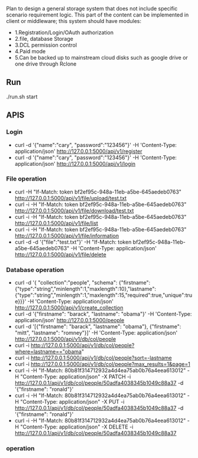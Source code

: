 Plan to design a general storage system that does not include specific scenario requirement logic. This part of the content can be implemented in client or middleware; this system should have modules: 
* 1.Registration/Login/OAuth authorization 
* 2.file, database Storage 
* 3.DCL permission control 
* 4.Paid mode 
* 5.Can be backed up to mainstream cloud disks such as google drive or one drive through Rclone


## Run
./run.sh start


## APIS

### Login
* curl -d '{"name":"cary", "password":"123456"}' -H 'Content-Type: application/json' http://127.0.0.1:5000/api/v1/register
* curl -d '{"name":"cary", "password":"123456"}' -H 'Content-Type: application/json' http://127.0.0.1:5000/api/v1/login

### File operation
* curl -H "If-Match: token bf2ef95c-948a-11eb-a5be-645aedeb0763" http://127.0.0.1:5000/api/v1/file/upload/test.txt
* curl -i -H "If-Match: token bf2ef95c-948a-11eb-a5be-645aedeb0763" http://127.0.0.1:5000/api/v1/file/download/test.txt
* curl -i -H "If-Match: token bf2ef95c-948a-11eb-a5be-645aedeb0763" http://127.0.0.1:5000/api/v1/file/list
* curl -i -H "If-Match: token bf2ef95c-948a-11eb-a5be-645aedeb0763" http://127.0.0.1:5000/api/v1/file/information
* curl -d -d '{"file":"test.txt"}' -H "If-Match: token bf2ef95c-948a-11eb-a5be-645aedeb0763" -H 'Content-Type: application/json' http://127.0.0.1:5000/api/v1/file/delete

### Database operation
* curl -d '{ "collection":"people",
            "schema": {"firstname":{"type":"string","minlength":1,"maxlength":10},"lastname":{"type":"string","minlength":1,"maxlength":15,"required":true,"unique":true}}}' -H 'Content-Type: application/json' http://127.0.0.1:5000/api/v1/create_collection
* curl -d '{"firstname": "barack", "lastname": "obama"}' -H 'Content-Type: application/json' http://127.0.0.1:5000/people
* curl -d '[{"firstname": "barack", "lastname": "obama"}, {"firstname": "mitt", "lastname": "romney"}]' -H 'Content-Type: application/json' http://127.0.0.1:5000/api/v1/db/col/people
* curl -i http://127.0.0.1:5000/api/v1/db/col/people?where=lastname=="obama"
* curl -i http://127.0.0.1:5000/api/v1/db/col/people?sort=-lastname
* curl -i http://127.0.0.1:5000/api/v1/db/col/people?max_results=1&page=1
* curl -i -H "If-Match: 80b81f314712932a4d4ea75ab0b76a4eea613012" -H "Content-Type: application/json" -X PATCH -i http://127.0.0.1/api/v1/db/col/people/50adfa4038345b1049c88a37 -d '{"firstname": "ronald"}'
* curl -i -H "If-Match: 80b81f314712932a4d4ea75ab0b76a4eea613012" -H "Content-Type: application/json" -X PUT -i http://127.0.0.1/api/v1/db/col/people/50adfa4038345b1049c88a37 -d '{"firstname": "ronald"}'
* curl -i -H "If-Match: 80b81f314712932a4d4ea75ab0b76a4eea613012" -H "Content-Type: application/json" -X DELETE -i http://127.0.0.1/api/v1/db/col/people/50adfa4038345b1049c88a37

###  operation